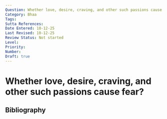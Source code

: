 ```yaml
---
Question: Whether love, desire, craving, and other such passions cause fear?
Category: Bhaa
Tags: 
Sutta References: 
Date Entered: 10-12-25
Last Revised: 10-12-25
Review Status: Not started
Level: 
Priority: 
Number: 
Draft: true
---
```


# Whether love, desire, craving, and other such passions cause fear?

## Bibliography

<!-- 

Notes:



-->
